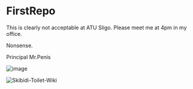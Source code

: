 # FirstRepo

This is clearly not acceptable at ATU Sligo. Please meet me at 4pm in my office.

Nonsense.

Principal Mr.Penis

![image](https://github.com/user-attachments/assets/353f7688-5fe1-4bbf-ba5c-dfd0f39fd34f)


![Skibidi-Toilet-Wiki](https://github.com/user-attachments/assets/ba8ef8b7-f483-416e-9c32-627b77dd1673)

